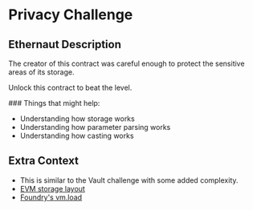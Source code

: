 # Privacy Challenge

## Ethernaut Description

The creator of this contract was careful enough to protect the sensitive areas of its storage.

Unlock this contract to beat the level.

### Things that might help:

- Understanding how storage works
- Understanding how parameter parsing works
- Understanding how casting works

## Extra Context
- This is similar to the Vault challenge with some added complexity.
- [EVM storage layout](https://docs.soliditylang.org/en/v0.8.23/internals/layout_in_storage.html)
- [Foundry's vm.load](https://book.getfoundry.sh/cheatcodes/load?highlight=load#load)